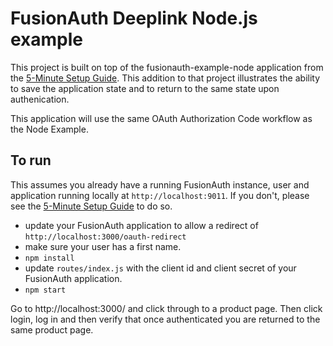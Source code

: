 # FusionAuth Deeplink Node.js example

This project is built on top of the fusionauth-example-node application from the [5-Minute Setup Guide](https://fusionauth.io/docs/v1/tech/5-minute-setup-guide). This addition to that project illustrates the ability to save the application state and to return to the same state upon authenication.

This application will use the same OAuth Authorization Code workflow as the Node Example.

## To run

This assumes you already have a running FusionAuth instance, user and application running locally at `http://localhost:9011`. If you don't, please see the [5-Minute Setup Guide](https://fusionauth.io/docs/v1/tech/5-minute-setup-guide) to do so.

* update your FusionAuth application to allow a redirect of `http://localhost:3000/oauth-redirect`
* make sure your user has a first name.
* `npm install`
* update `routes/index.js` with the client id and client secret of your FusionAuth application.
* `npm start`

Go to http://localhost:3000/ and click through to a product page. Then click login, log in and then verify that once authenticated you are returned to the same product page.


